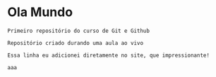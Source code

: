 # Ola Mundo
    Primeiro repositório do curso de Git e Github

    Repositório criado durando uma aula ao vivo
 
    Essa linha eu adicionei diretamente no site, que impressionante!

    aaa
